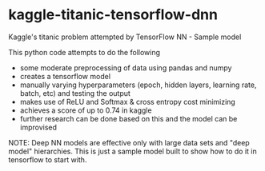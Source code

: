# kaggle-titanic-tensorflow-dnn
Kaggle's titanic problem attempted by TensorFlow NN - Sample model

This python code attempts to do the following
- some moderate preprocessing of data using pandas and numpy
- creates a tensorflow model
- manually varying hyperparameters (epoch, hidden layers, learning rate, batch, etc) and testing the output
- makes use of ReLU and Softmax & cross entropy cost minimizing
- achieves a score of up to 0.74 in kaggle
- further research can be done based on this and the model can be improvised

NOTE: Deep NN models are effective only with large data sets and "deep model" hierarchies. This is just a sample model built to show how to do it in tensorflow to start with. 

